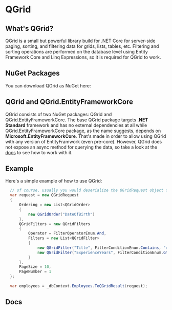 # QGrid

## What's QGrid?
QGrid is a small but powerful library build for .NET Core for server-side paging, sorting, and filtering data for grids, lists, tables, etc. Filtering and sorting operations are performed on the database level using Entity Framework Core and Linq Expressions, so it is required for QGrid to work.

## NuGet Packages

You can download QGrid as NuGet here:
<links>
  
## QGrid and QGrid.EntityFrameworkCore

QGrid consists of two NuGet packages: QGrid and QGrid.EntityFrameworkCore. The base QGrid package targets **.NET Standard** framework and has no external dependencies at all while QGrid.EntityFrameworkCore package, as the name suggests, depends on **Microsoft.EntityFrameworkCore**. That's made in order to allow using QGrid with any version of EntityFramwork (even pre-core). However, QGrid does not expose an async method for querying the data, so take a look at the [docs]() to see how to work with it.

## Example

Here's a simple example of how to use QGrid:
```c#
  // of course, usually you would deserialize the QGridRequest object from JSON that's coming into your API endpoint handler
  var request = new QGridRequest
  {
      Ordering = new List<QGridOrder>
      {
          new QGridOrder("DateOfBirth")
      },
      QGridFilters = new QGridFilters
      {
          Operator = FilterOperatorEnum.And,
          Filters = new List<QGridFilter>
          {
              new QGridFilter("Title", FilterConditionEnum.Contains, "dev"),
              new QGridFilter("ExperienceYears", FilterConditionEnum.Gt, 10)
          }
      },
      PageSize = 10,
      PageNumber = 1
  };
  
  var employees = _dbContext.Employees.ToQGridResult(request);
```

## Docs
